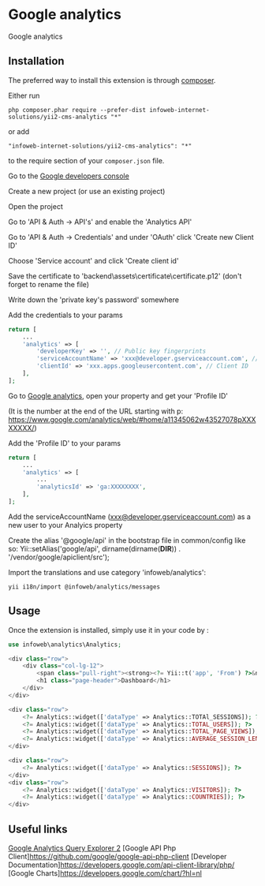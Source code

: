 Google analytics
================
Google analytics

Installation
------------

The preferred way to install this extension is through [composer](http://getcomposer.org/download/).

Either run

```
php composer.phar require --prefer-dist infoweb-internet-solutions/yii2-cms-analytics "*"
```

or add

```
"infoweb-internet-solutions/yii2-cms-analytics": "*"
```

to the require section of your `composer.json` file.



Go to the [Google developers console](https://console.developers.google.com)

Create a new project (or use an existing project)

Open the project

Go to 'API & Auth -> API's' and enable the 'Analytics API'

Go to 'API & Auth -> Credentials' and under 'OAuth' click 'Create new Client ID'

Choose 'Service account' and click 'Create client id'

Save the certificate to 'backend\assets\certificate\certificate.p12' (don't forget to rename the file)

Write down the 'private key's password' somewhere

Add the credentials to your params

```php
return [
    ...
    'analytics' => [
        'developerKey' => '', // Public key fingerprints
        'serviceAccountName' => 'xxx@developer.gserviceaccount.com', // Email address
        'clientId' => 'xxx.apps.googleusercontent.com', // Client ID
    ],
];
```

Go to [Google analytics](https://www.google.com/analytics/), open your property and get your 'Profile ID'

(It is the number at the end of the URL starting with p: https://www.google.com/analytics/web/#home/a11345062w43527078pXXXXXXXX/)

Add the 'Profile ID' to your params

```php
return [
    ...
    'analytics' => [
        ...
        'analyticsId' => 'ga:XXXXXXXX',
    ],
];
```


Add the serviceAccountName (xxx@developer.gserviceaccount.com) as a new user to your Analyics property


Create the alias '@google/api' in the bootstrap file in common/config like so:
Yii::setAlias('google/api', dirname(dirname(__DIR__)) . '/vendor/google/apiclient/src');

Import the translations and use category 'infoweb/analytics':
```
yii i18n/import @infoweb/analytics/messages
```

Usage
-----

Once the extension is installed, simply use it in your code by :

```php
use infoweb\analytics\Analytics;
```

```php
<div class="row">
    <div class="col-lg-12">
        <span class="pull-right"><strong><?= Yii::t('app', 'From') ?>&nbsp;<?= date('d-m-Y', strtotime('-1 month')); ?>&nbsp;<?= Yii::t('app', 'to') ?>&nbsp;<?= date('d-m-Y') ?></strong></span>
        <h1 class="page-header">Dashboard</h1>
    </div>
</div>

<div class="row">
    <?= Analytics::widget(['dataType' => Analytics::TOTAl_SESSIONS]); ?>
    <?= Analytics::widget(['dataType' => Analytics::TOTAL_USERS]); ?>
    <?= Analytics::widget(['dataType' => Analytics::TOTAL_PAGE_VIEWS]); ?>
    <?= Analytics::widget(['dataType' => Analytics::AVERAGE_SESSION_LENGTH]); ?>
</div>

<div class="row">
    <?= Analytics::widget(['dataType' => Analytics::SESSIONS]); ?>
</div>
<div class="row">
    <?= Analytics::widget(['dataType' => Analytics::VISITORS]); ?>
    <?= Analytics::widget(['dataType' => Analytics::COUNTRIES]); ?>
</div>
```

Useful links
------------

[Google Analytics Query Explorer 2](https://ga-dev-tools.appspot.com/explorer/)
[Google API Php Client]https://github.com/google/google-api-php-client
[Developer Documentation]https://developers.google.com/api-client-library/php/
[Google Charts]https://developers.google.com/chart/?hl=nl